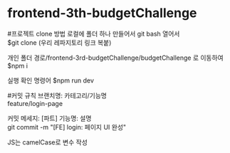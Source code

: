 # frontend-3th-budgetChallenge

#프로젝트 clone 방법
로컬에 폴더 하나 만들어서 git bash 열어서 <br>
$git clone (우리 레파지토리 링크 복붙)

개인 폴더 경로/frontend-3rd-budgetChallenge/budgetChallenge 로 이동하여 <br>
$npm i
 
실행 확인 명령어
$npm run dev

#커밋 규칙
브랜치명: 카테고리/기능명 <br>
feature/login-page <br>

커밋 메세지: [파트] 기능명: 설명 <br>
git commit -m "[FE] login: 페이지 UI 완성" <br>

JS는 camelCase로 변수 작성<br>
